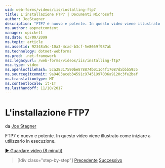 ```yaml
---
uid: web-forms/videos/iis/installing-ftp7
title: L'installazione FTP7 | Documenti Microsoft
author: JoeStagner
description: "FTP7 è nuovo e potente. In questo video viene illustrato come iniziare a utilizzarlo in esecuzione."
ms.author: aspnetcontent
manager: wpickett
ms.date: 03/09/2009
ms.topic: article
ms.assetid: 92348a5c-10a3-4cad-b3cf-5e8669f987ab
ms.technology: dotnet-webforms
ms.prod: .net-framework
msc.legacyurl: /web-forms/videos/iis/installing-ftp7
msc.type: video
ms.openlocfilehash: 5ca28317590be878874b011c4f17087d5bbb5935
ms.sourcegitcommit: 9a9483aceb34591c97451997036a9120c3fe2baf
ms.translationtype: MT
ms.contentlocale: it-IT
ms.lasthandoff: 11/10/2017
---
```

<a name="installing-ftp7"></a>L'installazione FTP7
====================
da [Joe Stagner](https://github.com/JoeStagner)

FTP7 è nuovo e potente. In questo video viene illustrato come iniziare a utilizzarlo in esecuzione.

[&#9654; Guardare video (8 minuti)](https://channel9.msdn.com/Blogs/ASP-NET-Site-Videos/installing-ftp7)

>[!div class="step-by-step"]
[Precedente](creating-a-site-with-iis7-manager.md)
[Successivo](bit-rate-throttling.md)
